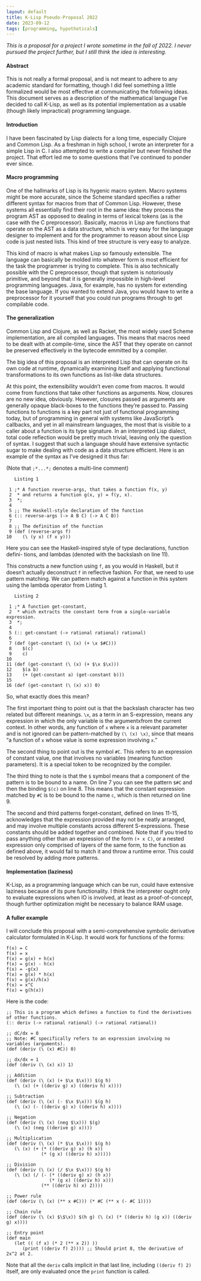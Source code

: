 ```yaml
---
layout: default
title: K-Lisp Pseudo-Proposal 2022
date: 2023-09-12
tags: [programming, hypotheticals]
---
```


_This is a proposal for a project I wrote sometime in the fall of 2022. I never pursued the project further, but I still think the idea is interesting._

#### Abstract

This is not really a formal proposal, and is not meant to adhere to any academic
standard for formatting, though I did feel something a little formalized would be
most effective at communicating the following ideas. This document serves as a
description of the mathematical language I’ve decided to call K-Lisp, as well as
its potential implementation as a usable (though likely impractical) programming
language.

#### Introduction

I have been fascinated by Lisp dialects for a long time, especially Clojure and
Common Lisp. As a freshman in high school, I wrote an interpreter for a simple
Lisp in C. I also attempted to write a compiler but never finished the project.
That effort led me to some questions that I’ve continued to ponder ever since.

#### Macro programming

One of the hallmarks of Lisp is its hygenic macro system. Macro systems might
be more accurate, since the Scheme standard specifies a rather different syntax
for macros from that of Common Lisp. However, these systems all essentially
find their root in the same idea: they process the program AST as opposed to
dealing in terms of lexical tokens (as is the case with the C preprocessor).
Basically, macros in Lisp are functions that operate on the AST as a data
structure, which is very easy for the language designer to implement and for the
programmer to reason about since Lisp code is just nested lists. This kind of
tree structure is very easy to analyze.

This kind of macro is what makes Lisp so famously extensible. The language
can basically be molded into whatever form is most efficient for the task the
programmer is trying to complete. This is also technically possible with the C
preprocessor, though that system is notoriously primitive, and beyond that it is
generally impossible in high-level programming languages. Java, for example, has
no system for extending the base language. If you wanted to extend Java, you
would have to write a preprocessor for it yourself that you could run programs
through to get compilable code.

#### The generalization

Common Lisp and Clojure, as well as Racket, the most widely used Scheme
implementation, are all compiled languages. This means that macros need to
be dealt with at compile-time, since the AST that they operate on cannot be
preserved effectively in the bytecode emmitted by a compiler.

The big idea of this proposal is an interpreted Lisp that can operate on its
own code at runtime, dynamically examining itself and applying functional
transformations to its own functions as list-like data structures.

At this point, the extensibility wouldn’t even come from macros. It would come
from functions that take other functions as arguments. Now, closures are no new
idea, obviously. However, closures passed as arguments are generally opaque
black-boxes to the functions they’re passed to. Passing functions to functions is a
key part not just of functional programming today, but of programming in general
with systems like JavaScript’s callbacks, and yet in all mainstream languages,
the most that is visible to a caller about a function is its type signature.
In an interpreted Lisp dialect, total code reflection would be pretty much trivial,
leaving only the question of syntax. I suggest that such a language should have
extensive syntactic sugar to make dealing with code as a data structure efficient.
Here is an example of the syntax as I’ve designed it thus far:

(Note that `;*...*;` denotes a multi-line comment)

```
   Listing 1

 1 ;* A function reverse-args, that takes a function f(x, y)
 2  * and returns a function g(x, y) = f(y, x).
 3  *;
 4
 5 ;; The Haskell-style declaration of the function
 6 (:: reverse-args (-> A B C) (-> A C B))
 7
 8 ;; The definition of the function
 9 (def (reverse-args f)
10    (\ (y x) (f x y)))
```

Here you can see the Haskell-inspired style of type declarations, function defini-
tions, and lambdas (denoted with the backslash on line 11).

This constructs a new function using `f`, as you would in Haskell, but it doesn’t
actually deconstruct `f` in reflective fashion. For that, we need to use pattern
matching. We can pattern match against a function in this system using the
lambda operator from Listing 1.

```
   Listing 2

 1 ;* A function get-constant,
 2  * which extracts the constant term from a single-variable expression.
 3  *;
 4
 5 (:: get-constant (-> rational rational) rational)
 6
 7 (def (get-constant (\ (x) (+ \x $#C)))
 8    $(c)
 9    c)
10
11 (def (get-constant (\ (x) (+ $\x $\x)))
12    $(a b)
13    (+ (get-constant a) (get-constant b)))
15
16 (def (get-constant (\ (x) x)) 0)
```

So, what exactly does this mean?

The first important thing to point out is that the backslash character has two
related but different meanings. `\x`, as a term in an S-expression, means any
expression in which the only variable is the argumentxfrom the current context.
In other words, any function of `x` where `x` is a relevant parameter and is not
ignored can be pattern-matched by `(\ (x) \x)`, since that means “a function
of `x` whose value is some expression involving `x`.”

The second thing to point out is the symbol `#C`. This refers to an expression of
constant value, one that involves no variables (meaning function parameters). It
is a special token to be recognized by the compiler.

The third thing to note is that the `$` symbol means that a component of the
pattern is to be bound to a name. On line 7 you can see the pattern `$#C` and then
the binding `$(c)` on line 8. This means that the constant expression matched
by `#C` is to be bound to the name `c`, which is then returned on line 9.

The second and third patterns forget-constant, defined on lines 11-15, acknowledges that the expression provided may not be neatly arranged, and may
involve multiple constants across different S-expressions. These constants should
be added together and combined.
Note that if you tried to pass anything other than an expression of the form `(+ x C)`, or a nested expression only comprised of layers of the same form, to the
function as defined above, it would fail to match it and throw a runtime error.
This could be resolved by adding more patterns.

#### Implementation (laziness)

K-Lisp, as a programming language which can be run, could have extensive
laziness because of its pure functionality. I think the interpreter ought only to
evaluate expressions when IO is involved, at least as a proof-of-concept, though
further optimization might be necessary to balance RAM usage.

#### A fuller example

I will conclude this proposal with a semi-comprehensive symbolic derivative
calculator formulated in K-Lisp. It would work for functions of the forms:

```
f(x) = C
f(x) = x
f(x) = g(x) + h(x)
f(x) = g(x) - h(x)
f(x) = -g(x)
f(x) = g(x) * h(x)
f(x) = g(x)/h(x)
f(x) = x^C
f(x) = g(h(x))
```

Here is the code:

```
;; This is a program which defines a function to find the derivatives of other functions.
(:: deriv (-> rational rational) (-> rational rational))

;; dC/dx = 0
;; Note: #C specifically refers to an expression involving no variables (arguments).
(def (deriv (\ (x) #C)) 0)

;; dx/dx = 1
(def (deriv (\ (x) x)) 1)

;; Addition
(def (deriv (\ (x) (+ $\x $\x))) $(g h)
   (\ (x) (+ ((deriv g) x) ((deriv h) x))))

;; Subtraction
(def (deriv (\ (x) (- $\x $\x))) $(g h)
   (\ (x) (- ((deriv g) x) ((deriv h) x))))

;; Negation
(def (deriv (\ (x) (neg $\x))) $(g)
   (\ (x) (neg ((derive g) x))))

;; Multiplication
(def (deriv (\ (x) (* $\x $\x))) $(g h)
   (\ (x) (+ (* ((deriv g) x) (h x))
             (* (g x) ((deriv h) x)))))

;; Division
(def (deriv (\ (x) (/ $\x $\x))) $(g h)
   (\ (x) (/ (- (* ((deriv g) x) (h x))
                (* (g x) ((deriv h) x)))
             (** ((deriv h) x) 2))))

;; Power rule
(def (deriv (\ (x) (** x #C))) (* #C (** x (- #C 1))))

;; Chain rule
(def (deriv (\ (x) $\$\x)) $(h g) (\ (x) (* ((deriv h) (g x)) ((deriv g) x))))

;; Entry point
(def main
   (let (( (f x) (* 2 (** x 2)) ))
      (print ((deriv f) 2)))) ;; Should print 8, the derivative of 2x^2 at 2.
```

Note that all the `deriv` calls implicit in that last line, including `((deriv f) 2)` itself, are only evaluated once the `print` function is called.

